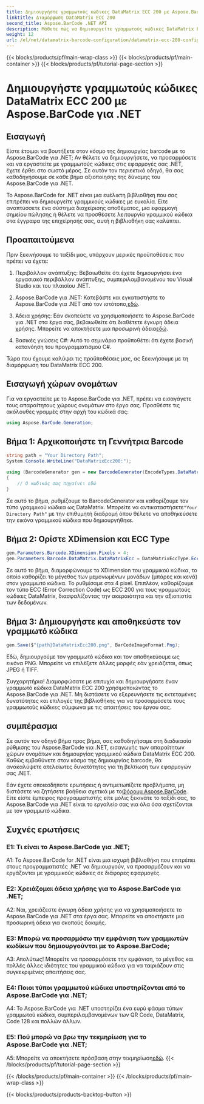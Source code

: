 ```yaml
---
title: Δημιουργήστε γραμμωτούς κώδικες DataMatrix ECC 200 με Aspose.BarCode για .NET
linktitle: Διαμόρφωση DataMatrix ECC 200
second_title: Aspose.BarCode .NET API
description: Μάθετε πώς να δημιουργείτε γραμμωτούς κώδικες DataMatrix ECC 200 στο .NET χρησιμοποιώντας το Aspose.BarCode. Βελτιώστε τις λειτουργίες με αποτελεσματική δημιουργία barcode.
weight: 12
url: /el/net/datamatrix-barcode-configuration/datamatrix-ecc-200-configuration/
---
```


{{< blocks/products/pf/main-wrap-class >}}
{{< blocks/products/pf/main-container >}}
{{< blocks/products/pf/tutorial-page-section >}}

# Δημιουργήστε γραμμωτούς κώδικες DataMatrix ECC 200 με Aspose.BarCode για .NET

## Εισαγωγή

Είστε έτοιμοι να βουτήξετε στον κόσμο της δημιουργίας barcode με το Aspose.BarCode για .NET; Αν θέλετε να δημιουργήσετε, να προσαρμόσετε και να εργαστείτε με γραμμωτούς κώδικες στις εφαρμογές σας .NET, έχετε έρθει στο σωστό μέρος. Σε αυτόν τον περιεκτικό οδηγό, θα σας καθοδηγήσουμε σε κάθε βήμα αξιοποίησης της δύναμης του Aspose.BarCode για .NET.

Το Aspose.BarCode for .NET είναι μια ευέλικτη βιβλιοθήκη που σας επιτρέπει να δημιουργείτε γραμμικούς κώδικες με ευκολία. Είτε αναπτύσσετε ένα σύστημα διαχείρισης αποθέματος, μια εφαρμογή σημείου πώλησης ή θέλετε να προσθέσετε λειτουργία γραμμικού κώδικα στα έγγραφα της επιχείρησής σας, αυτή η βιβλιοθήκη σας καλύπτει.

## Προαπαιτούμενα

Πριν ξεκινήσουμε το ταξίδι μας, υπάρχουν μερικές προϋποθέσεις που πρέπει να έχετε:

1. Περιβάλλον ανάπτυξης: Βεβαιωθείτε ότι έχετε δημιουργήσει ένα εργασιακό περιβάλλον ανάπτυξης, συμπεριλαμβανομένου του Visual Studio και του πλαισίου .NET.

2.  Aspose.BarCode για .NET: Κατεβάστε και εγκαταστήστε το Aspose.BarCode για .NET από τον ιστότοπο,[εδώ](https://releases.aspose.com/barcode/net/).

3.  Άδεια χρήσης: Εάν σκοπεύετε να χρησιμοποιήσετε το Aspose.BarCode για .NET στα έργα σας, βεβαιωθείτε ότι διαθέτετε έγκυρη άδεια χρήσης. Μπορείτε να αποκτήσετε μια προσωρινή άδεια[εδώ](https://purchase.aspose.com/temporary-license/).

4. Βασικές γνώσεις C#: Αυτό το σεμινάριο προϋποθέτει ότι έχετε βασική κατανόηση του προγραμματισμού C#.

Τώρα που έχουμε καλύψει τις προϋποθέσεις μας, ας ξεκινήσουμε με τη διαμόρφωση του DataMatrix ECC 200.

## Εισαγωγή χώρων ονομάτων

Για να εργαστείτε με το Aspose.BarCode για .NET, πρέπει να εισαγάγετε τους απαραίτητους χώρους ονομάτων στο έργο σας. Προσθέστε τις ακόλουθες γραμμές στην αρχή του κώδικά σας:

```csharp
using Aspose.BarCode.Generation;
```

## Βήμα 1: Αρχικοποιήστε τη Γεννήτρια Barcode

```csharp
string path = "Your Directory Path";
System.Console.WriteLine("DataMatrixEcc200:");

using (BarcodeGenerator gen = new BarcodeGenerator(EncodeTypes.DataMatrix, "Åspóse.Barcóde©"))
{
    // Ο κωδικός σας πηγαίνει εδώ
}
```

 Σε αυτό το βήμα, ρυθμίζουμε το BarcodeGenerator και καθορίζουμε τον τύπο γραμμικού κώδικα ως DataMatrix. Μπορείτε να αντικαταστήσετε`"Your Directory Path"` με την επιθυμητή διαδρομή όπου θέλετε να αποθηκεύσετε την εικόνα γραμμικού κώδικα που δημιουργήθηκε.

## Βήμα 2: Ορίστε XDimension και ECC Type

```csharp
gen.Parameters.Barcode.XDimension.Pixels = 4;
gen.Parameters.Barcode.DataMatrix.DataMatrixEcc = DataMatrixEccType.Ecc200;
```

Σε αυτό το βήμα, διαμορφώνουμε το XDimension του γραμμικού κώδικα, το οποίο καθορίζει το μέγεθος των μεμονωμένων μονάδων (μπάρες και κενά) στον γραμμωτό κώδικα. Το ρυθμίσαμε στα 4 pixel. Επιπλέον, καθορίζουμε τον τύπο ECC (Error Correction Code) ως ECC 200 για τους γραμμωτούς κώδικες DataMatrix, διασφαλίζοντας την ακεραιότητα και την αξιοπιστία των δεδομένων.

## Βήμα 3: Δημιουργήστε και αποθηκεύστε τον γραμμωτό κώδικα

```csharp
gen.Save($"{path}DataMatrixEcc200.png", BarCodeImageFormat.Png);
```

Εδώ, δημιουργούμε τον γραμμωτό κώδικα και τον αποθηκεύουμε ως εικόνα PNG. Μπορείτε να επιλέξετε άλλες μορφές εάν χρειάζεται, όπως JPEG ή TIFF.

Συγχαρητήρια! Διαμορφώσατε με επιτυχία και δημιουργήσατε έναν γραμμωτό κώδικα DataMatrix ECC 200 χρησιμοποιώντας το Aspose.BarCode για .NET. Μη διστάσετε να εξερευνήσετε τις εκτεταμένες δυνατότητες και επιλογές της βιβλιοθήκης για να προσαρμόσετε τους γραμμωτούς κώδικες σύμφωνα με τις απαιτήσεις του έργου σας.

## συμπέρασμα

Σε αυτόν τον οδηγό βήμα προς βήμα, σας καθοδηγήσαμε στη διαδικασία ρύθμισης του Aspose.BarCode για .NET, εισαγωγής των απαραίτητων χώρων ονομάτων και δημιουργίας γραμμικού κώδικα DataMatrix ECC 200. Καθώς εμβαθύνετε στον κόσμο της δημιουργίας barcode, θα ανακαλύψετε ατελείωτες δυνατότητες για τη βελτίωση των εφαρμογών σας .NET.

 Εάν έχετε οποιεσδήποτε ερωτήσεις ή αντιμετωπίζετε προβλήματα, μη διστάσετε να ζητήσετε βοήθεια σχετικά με το[Φόρουμ Aspose.BarCode](https://forum.aspose.com/c/barcode/13). Είτε είστε έμπειρος προγραμματιστής είτε μόλις ξεκινάτε το ταξίδι σας, το Aspose.BarCode για .NET είναι το εργαλείο σας για όλα όσα σχετίζονται με τον γραμμωτό κώδικα.

## Συχνές ερωτήσεις

### Ε1: Τι είναι το Aspose.BarCode για .NET;

A1: Το Aspose.BarCode for .NET είναι μια ισχυρή βιβλιοθήκη που επιτρέπει στους προγραμματιστές .NET να δημιουργούν, να προσαρμόζουν και να εργάζονται με γραμμικούς κώδικες σε διάφορες εφαρμογές.

### Ε2: Χρειάζομαι άδεια χρήσης για το Aspose.BarCode για .NET;

A2: Ναι, χρειάζεστε έγκυρη άδεια χρήσης για να χρησιμοποιήσετε το Aspose.BarCode για .NET στα έργα σας. Μπορείτε να αποκτήσετε μια προσωρινή άδεια για σκοπούς δοκιμής.

### Ε3: Μπορώ να προσαρμόσω την εμφάνιση των γραμμωτών κωδίκων που δημιουργούνται με το Aspose.BarCode;

Α3: Απολύτως! Μπορείτε να προσαρμόσετε την εμφάνιση, το μέγεθος και πολλές άλλες ιδιότητες του γραμμικού κώδικα για να ταιριάζουν στις συγκεκριμένες απαιτήσεις σας.

### Ε4: Ποιοι τύποι γραμμωτού κώδικα υποστηρίζονται από το Aspose.BarCode για .NET;

A4: Το Aspose.BarCode για .NET υποστηρίζει ένα ευρύ φάσμα τύπων γραμμωτού κώδικα, συμπεριλαμβανομένων των QR Code, DataMatrix, Code 128 και πολλών άλλων.

### Ε5: Πού μπορώ να βρω την τεκμηρίωση για το Aspose.BarCode για .NET;

 A5: Μπορείτε να αποκτήσετε πρόσβαση στην τεκμηρίωση[εδώ](https://reference.aspose.com/barcode/net/).
{{< /blocks/products/pf/tutorial-page-section >}}

{{< /blocks/products/pf/main-container >}}
{{< /blocks/products/pf/main-wrap-class >}}

{{< blocks/products/products-backtop-button >}}
